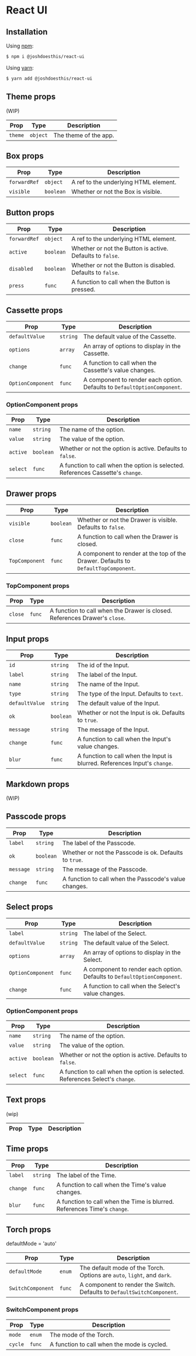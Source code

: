 # React UI

## Installation

Using [npm](https://www.npmjs.com/):

```sh
$ npm i @joshdoesthis/react-ui
```

Using [yarn](https://yarnpkg.com/):

```sh
$ yarn add @joshdoesthis/react-ui
```

## Theme props

(WIP)

| Prop    | Type     | Description           |
| ------- | -------- | --------------------- |
| `theme` | `object` | The theme of the app. |

## Box props

| Prop         | Type      | Description                           |
| ------------ | --------- | ------------------------------------- |
| `forwardRef` | `object`  | A ref to the underlying HTML element. |
| `visible`    | `boolean` | Whether or not the Box is visible.    |

## Button props

| Prop         | Type      | Description                                                 |
| ------------ | --------- | ----------------------------------------------------------- |
| `forwardRef` | `object`  | A ref to the underlying HTML element.                       |
| `active`     | `boolean` | Whether or not the Button is active. Defaults to `false`.   |
| `disabled`   | `boolean` | Whether or not the Button is disabled. Defaults to `false`. |
| `press`      | `func`    | A function to call when the Button is pressed.              |

## Cassette props

| Prop              | Type     | Description                                                              |
| ----------------- | -------- | ------------------------------------------------------------------------ |
| `defaultValue`    | `string` | The default value of the Cassette.                                       |
| `options`         | `array`  | An array of options to display in the Cassette.                          |
| `change`          | `func`   | A function to call when the Cassette's value changes.                    |
| `OptionComponent` | `func`   | A component to render each option. Defaults to `DefaultOptionComponent`. |

### OptionComponent props

| Prop     | Type      | Description                                                                     |
| -------- | --------- | ------------------------------------------------------------------------------- |
| `name`   | `string`  | The name of the option.                                                         |
| `value`  | `string`  | The value of the option.                                                        |
| `active` | `boolean` | Whether or not the option is active. Defaults to `false`.                       |
| `select` | `func`    | A function to call when the option is selected. References Cassette's `change`. |

## Drawer props

| Prop           | Type      | Description                                                                        |
| -------------- | --------- | ---------------------------------------------------------------------------------- |
| `visible`      | `boolean` | Whether or not the Drawer is visible. Defaults to `false`.                         |
| `close`        | `func`    | A function to call when the Drawer is closed.                                      |
| `TopComponent` | `func`    | A component to render at the top of the Drawer. Defaults to `DefaultTopComponent`. |

### TopComponent props

| Prop    | Type   | Description                                                                |
| ------- | ------ | -------------------------------------------------------------------------- |
| `close` | `func` | A function to call when the Drawer is closed. References Drawer's `close`. |

## Input props

| Prop           | Type      | Description                                                                |
| -------------- | --------- | -------------------------------------------------------------------------- |
| `id`           | `string`  | The id of the Input.                                                       |
| `label`        | `string`  | The label of the Input.                                                    |
| `name`         | `string`  | The name of the Input.                                                     |
| `type`         | `string`  | The type of the Input. Defaults to `text`.                                 |
| `defaultValue` | `string`  | The default value of the Input.                                            |
| `ok`           | `boolean` | Whether or not the Input is ok. Defaults to `true`.                        |
| `message`      | `string`  | The message of the Input.                                                  |
| `change`       | `func`    | A function to call when the Input's value changes.                         |
| `blur`         | `func`    | A function to call when the Input is blurred. References Input's `change`. |

## Markdown props

(WIP)

## Passcode props

| Prop      | Type      | Description                                            |
| --------- | --------- | ------------------------------------------------------ |
| `label`   | `string`  | The label of the Passcode.                             |
| `ok`      | `boolean` | Whether or not the Passcode is ok. Defaults to `true`. |
| `message` | `string`  | The message of the Passcode.                           |
| `change`  | `func`    | A function to call when the Passcode's value changes.  |

## Select props

| Prop              | Type     | Description                                                              |
| ----------------- | -------- | ------------------------------------------------------------------------ |
| `label`           | `string` | The label of the Select.                                                 |
| `defaultValue`    | `string` | The default value of the Select.                                         |
| `options`         | `array`  | An array of options to display in the Select.                            |
| `OptionComponent` | `func`   | A component to render each option. Defaults to `DefaultOptionComponent`. |
| `change`          | `func`   | A function to call when the Select's value changes.                      |

### OptionComponent props

| Prop     | Type      | Description                                                                   |
| -------- | --------- | ----------------------------------------------------------------------------- |
| `name`   | `string`  | The name of the option.                                                       |
| `value`  | `string`  | The value of the option.                                                      |
| `active` | `boolean` | Whether or not the option is active. Defaults to `false`.                     |
| `select` | `func`    | A function to call when the option is selected. References Select's `change`. |

## Text props

(wip)

| Prop | Type | Description |
| ---- | ---- | ----------- |

## Time props

| Prop     | Type     | Description                                                              |
| -------- | -------- | ------------------------------------------------------------------------ |
| `label`  | `string` | The label of the Time.                                                   |
| `change` | `func`   | A function to call when the Time's value changes.                        |
| `blur`   | `func`   | A function to call when the Time is blurred. References Time's `change`. |

## Torch props

defaultMode = 'auto'

| Prop              | Type   | Description                                                             |
| ----------------- | ------ | ----------------------------------------------------------------------- |
| `defaultMode`     | `enum` | The default mode of the Torch. Options are `auto`, `light`, and `dark`. |
| `SwitchComponent` | `func` | A component to render the Switch. Defaults to `DefaultSwitchComponent`. |

### SwitchComponent props

| Prop    | Type   | Description                                 |
| ------- | ------ | ------------------------------------------- |
| `mode`  | `enum` | The mode of the Torch.                      |
| `cycle` | `func` | A function to call when the mode is cycled. |

